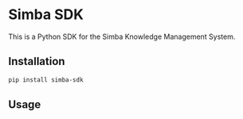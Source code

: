 # Simba SDK 

This is a Python SDK for the Simba Knowledge Management System.

## Installation

```bash
pip install simba-sdk
```

## Usage
